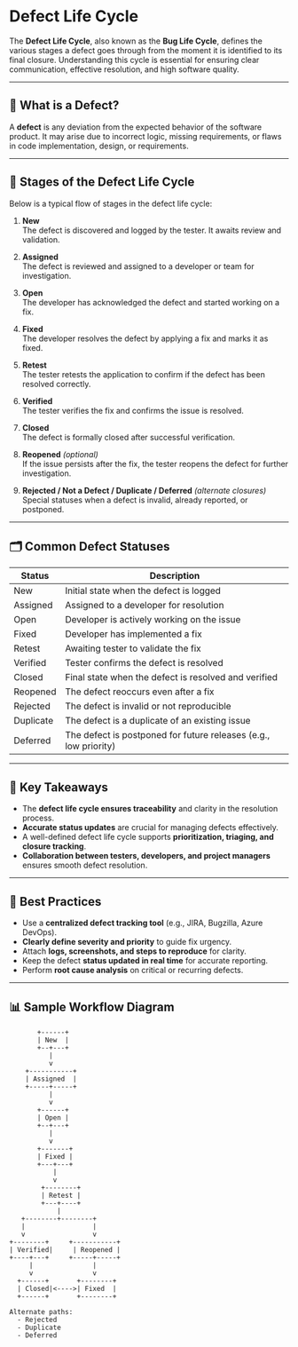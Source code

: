 # Defect Life Cycle

The **Defect Life Cycle**, also known as the **Bug Life Cycle**, defines the various stages a defect goes through from the moment it is identified to its final closure. Understanding this cycle is essential for ensuring clear communication, effective resolution, and high software quality.

---

## 🐞 What is a Defect?

A **defect** is any deviation from the expected behavior of the software product. It may arise due to incorrect logic, missing requirements, or flaws in code implementation, design, or requirements.

---

## 🔄 Stages of the Defect Life Cycle

Below is a typical flow of stages in the defect life cycle:

1. **New**  
   The defect is discovered and logged by the tester. It awaits review and validation.

2. **Assigned**  
   The defect is reviewed and assigned to a developer or team for investigation.

3. **Open**  
   The developer has acknowledged the defect and started working on a fix.

4. **Fixed**  
   The developer resolves the defect by applying a fix and marks it as fixed.

5. **Retest**  
   The tester retests the application to confirm if the defect has been resolved correctly.

6. **Verified**  
   The tester verifies the fix and confirms the issue is resolved.

7. **Closed**  
   The defect is formally closed after successful verification.

8. **Reopened** *(optional)*  
   If the issue persists after the fix, the tester reopens the defect for further investigation.

9. **Rejected / Not a Defect / Duplicate / Deferred** *(alternate closures)*  
   Special statuses when a defect is invalid, already reported, or postponed.

---

## 🗂 Common Defect Statuses

| Status          | Description                                                                 |
|-----------------|-----------------------------------------------------------------------------|
| New             | Initial state when the defect is logged                                     |
| Assigned        | Assigned to a developer for resolution                                      |
| Open            | Developer is actively working on the issue                                 |
| Fixed           | Developer has implemented a fix                                             |
| Retest          | Awaiting tester to validate the fix                                         |
| Verified        | Tester confirms the defect is resolved                                      |
| Closed          | Final state when the defect is resolved and verified                        |
| Reopened        | The defect reoccurs even after a fix                                        |
| Rejected        | The defect is invalid or not reproducible                                   |
| Duplicate       | The defect is a duplicate of an existing issue                              |
| Deferred        | The defect is postponed for future releases (e.g., low priority)            |

---

## 🧠 Key Takeaways

- The **defect life cycle ensures traceability** and clarity in the resolution process.
- **Accurate status updates** are crucial for managing defects effectively.
- A well-defined defect life cycle supports **prioritization, triaging, and closure tracking**.
- **Collaboration between testers, developers, and project managers** ensures smooth defect resolution.

---

## 🧩 Best Practices

- Use a **centralized defect tracking tool** (e.g., JIRA, Bugzilla, Azure DevOps).
- **Clearly define severity and priority** to guide fix urgency.
- Attach **logs, screenshots, and steps to reproduce** for clarity.
- Keep the defect **status updated in real time** for accurate reporting.
- Perform **root cause analysis** on critical or recurring defects.

---

## 📊 Sample Workflow Diagram

```text
       +------+
       | New  |
       +--+---+
          |
          v
    +-----------+
    | Assigned  |
    +-----+-----+
          |
          v
       +------+
       | Open |
       +--+---+
          |
          v
       +-------+
       | Fixed |
       +---+---+
           |
           v
        +--------+
        | Retest |
        +---+----+
            |
   +--------+--------+
   |                 |
   v                 v
+--------+     +-----------+
| Verified|     | Reopened |
+----+---+     +-----+-----+
     |               |
     v               v
  +------+       +--------+
  | Closed|<---->| Fixed  |
  +------+       +--------+

Alternate paths:
  - Rejected
  - Duplicate
  - Deferred